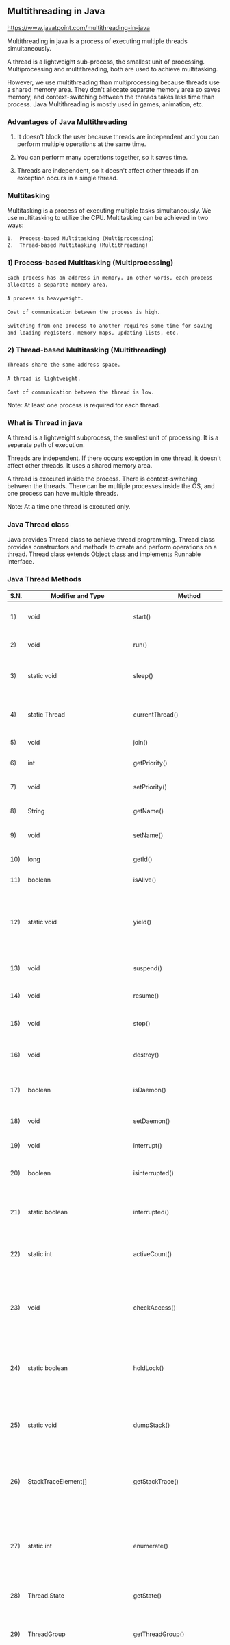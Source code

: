 
## Multithreading in Java

https://www.javatpoint.com/multithreading-in-java


Multithreading in java is a process of executing multiple threads simultaneously.

A thread is a lightweight sub-process, the smallest unit of processing. Multiprocessing and multithreading, both are used to achieve multitasking.

However, we use multithreading than multiprocessing because threads use a shared memory area. They don't allocate separate memory area so saves memory, and context-switching between the threads takes less time than process. 
Java Multithreading is mostly used in games, animation, etc.

### Advantages of Java Multithreading

1) It doesn't block the user because threads are independent and you can perform multiple operations at the same time.

2) You can perform many operations together, so it saves time.

3) Threads are independent, so it doesn't affect other threads if an exception occurs in a single thread.

### Multitasking

Multitasking is a process of executing multiple tasks simultaneously. We use multitasking to utilize the CPU. Multitasking can be achieved in two ways:

    1.  Process-based Multitasking (Multiprocessing)
    2.  Thread-based Multitasking (Multithreading)

### 1) Process-based Multitasking (Multiprocessing)

    Each process has an address in memory. In other words, each process allocates a separate memory area.

    A process is heavyweight.

    Cost of communication between the process is high.

    Switching from one process to another requires some time for saving and loading registers, memory maps, updating lists, etc.

### 2) Thread-based Multitasking (Multithreading)

    Threads share the same address space.

    A thread is lightweight.

    Cost of communication between the thread is low.

Note: At least one process is required for each thread.

### What is Thread in java

A thread is a lightweight subprocess, the smallest unit of processing. It is a separate path of execution.

Threads are independent. If there occurs exception in one thread, it doesn't affect other threads. It uses a shared memory area. 

A thread is executed inside the process. There is context-switching between the threads. There can be multiple processes inside the OS, and one process can have multiple threads. 

Note: At a time one thread is executed only.

### Java Thread class

Java provides Thread class to achieve thread programming. Thread class provides constructors and methods to create and perform operations on a thread. Thread class extends Object class and implements Runnable interface.

### Java Thread Methods
|   S.N. 	|   Modifier and Type 	|   Method 	|   Description |
| ------------- | ------------- | ------------- | ------------- |
|   1) 	|   void 	|   start() 	|   It is used to start the execution of the thread.    |
|   2) 	|   void 	|   run() 	|   It is used to do an action for a thread.    |
|   3) 	|   static void 	|   sleep() 	|   It sleeps a thread for the specified amount of time.    |
|   4) 	|   static Thread 	|   currentThread() 	|   It returns a reference to the currently executing thread object.    |
|   5) 	|   void 	|   join() 	|   It waits for a thread to die.   |
|   6) 	|   int 	|   getPriority() 	|   It returns the priority of the thread.  |
|   7) 	|   void 	|   setPriority() 	|   It changes the priority of the thread.  |
|   8) 	|   String 	|   getName() 	|   It returns the name of the thread.  |
|   9) 	|   void 	|   setName() 	|   It changes the name of the thread.  |
|   10) 	|   long 	|   getId() 	|   It returns the id of the thread.    |
|   11) 	|   boolean 	|   isAlive() 	|   It tests if the thread is alive.    |
|   12) 	|   static void 	|   yield() 	|   It causes the currently executing thread object to pause and allow other threads to execute temporarily.    |
|   13) 	|   void 	|   suspend()    	|   It is used to suspend the thread.   |
|   14) 	|   void 	|   resume() 	|   It is used to resume the suspended thread.  |
|   15) 	|   void 	|   stop() 	|   It is used to stop the thread.  |
|   16) 	|   void 	|   destroy() 	|   It is used to destroy the thread group and all of its subgroups.    |
|   17) 	|   boolean 	|   isDaemon() 	|   It tests if the thread is a daemon thread.  |
|   18) 	|   void 	|   setDaemon() 	|   It marks the thread as daemon or user thread.   |
|   19) 	|   void 	|   interrupt() 	|   It interrupts the thread.   |
|   20) 	|   boolean 	|   isinterrupted() 	|   It tests whether the thread has been interrupted.   |
|   21) 	|   static boolean 	|   interrupted() 	|   It tests whether the current thread has been interrupted.   |
|   22) 	|   static int 	|   activeCount() 	|   It returns the number of active threads in the current thread's thread group.   |
|   23) 	|   void 	|   checkAccess() 	|   It determines if the currently running thread has permission to modify the thread.  |
|   24) 	|   static boolean 	|   holdLock() 	|   It returns true if and only if the current thread holds the monitor lock on the specified object.   |
|   25) 	|   static void 	|   dumpStack() 	|   It is used to print a stack trace of the current thread to the standard error stream.   |
|   26) 	|   StackTraceElement[] 	|   getStackTrace() 	|   It returns an array of stack trace elements representing the stack dump of the thread.  |
|   27) 	|   static int 	|   enumerate() 	|   It is used to copy every active thread's thread group and its subgroup into the specified array.    |
|   28) 	|   Thread.State 	|   getState() 	|   It is used to return the state of the thread.   |
|   29) 	|   ThreadGroup 	|   getThreadGroup() 	|   It is used to return the thread group to which this thread belongs  |
|   30) 	|   String 	|   toString() 	|   It is used to return a string representation of this thread, including the thread's name, priority, and thread group.   |
|   31) 	|   void 	|   notify() 	|   It is used to give the notification for only one thread which is waiting for a particular object.   |
|   32) 	|   void 	|   notifyAll() 	|   It is used to give the notification to all waiting threads of a particular object.  |
|   33) 	|   void 	|   setContextClassLoader() 	|   It sets the context ClassLoader for the Thread. |
|   34) 	|   ClassLoader 	|   getContextClassLoader() 	|   It returns the context ClassLoader for the thread.  |
|   35) 	|   static Thread.UncaughtExceptionHandler 	|   getDefaultUncaughtExceptionHandler() 	|   It returns the default handler invoked when a thread abruptly terminates due to an uncaught exception.  |
|   36) 	|   static void 	|   setDefaultUncaughtExceptionHandler() 	|   It sets the default handler invoked when a thread abruptly terminates due to an uncaught exception.     |


## Life cycle of a Thread (Thread States)

A thread can be in one of the five states. According to sun, there is only 4 states in thread life cycle in java new, runnable, non-runnable and terminated. There is no running state.

But for better understanding the threads, we are explaining it in the 5 states.

The life cycle of the thread in java is controlled by JVM. The java thread states are as follows:

1.    New
2.    Runnable
3.    Running
4.    Non-Runnable (Blocked)
5.    Terminated



![Thread status](thread.png?raw=true "Thread status")



### 1) New

The thread is in new state if you create an instance of Thread class but before the invocation of start() method. 

### 2) Runnable

The thread is in runnable state after invocation of start() method, but the thread scheduler has not selected it to be the running thread. 

### 3) Running

The thread is in running state if the thread scheduler has selected it. 

### 4) Non-Runnable (Blocked)

This is the state when the thread is still alive, but is currently not eligible to run. 

### 5) Terminated

A thread is in terminated or dead state when its run() method exits. 


## How to create thread

There are two ways to create a thread:

1.    By extending Thread class
2.    By implementing Runnable interface.


### Thread class:
Thread class provide constructors and methods to create and perform operations on a thread.Thread class extends Object class and implements Runnable interface. 

Commonly used Constructors of Thread class:

    Thread()
    
    Thread(String name)

    Thread(Runnable r)

    Thread(Runnable r,String name)

### Commonly used methods of Thread class:

    public void run(): is used to perform action for a thread.
    
    public void start(): starts the execution of the thread.JVM calls the run() method on the thread.
    
    public void sleep(long miliseconds): Causes the currently executing thread to sleep (temporarily cease execution) for the specified number of milliseconds.
    
    public void join(): waits for a thread to die.
    
    public void join(long miliseconds): waits for a thread to die for the specified miliseconds.
    
    public int getPriority(): returns the priority of the thread.
    
    public int setPriority(int priority): changes the priority of the thread.
    
    public String getName(): returns the name of the thread.
    
    public void setName(String name): changes the name of the thread.
    
    public Thread currentThread(): returns the reference of currently executing thread.
    
    public int getId(): returns the id of the thread.
    
    public Thread.State getState(): returns the state of the thread.
    
    public boolean isAlive(): tests if the thread is alive.
    
    public void yield(): causes the currently executing thread object to temporarily pause and allow other threads to execute.
    
    public void suspend(): is used to suspend the thread(depricated).
    
    public void resume(): is used to resume the suspended thread(depricated).
    
    public void stop(): is used to stop the thread(depricated).
    
    public boolean isDaemon(): tests if the thread is a daemon thread.
    
    public void setDaemon(boolean b): marks the thread as daemon or user thread.
    
    public void interrupt(): interrupts the thread.
    
    public boolean isInterrupted(): tests if the thread has been interrupted.
    
    public static boolean interrupted(): tests if the current thread has been interrupted.


### Runnable interface:
The Runnable interface should be implemented by any class whose instances are intended to be executed by a thread. Runnable interface have only one method named run().

    public void run(): is used to perform action for a thread.

### Starting a thread:
start() method of Thread class is used to start a newly created thread. It performs following tasks:

    A new thread starts(with new callstack).

    The thread moves from New state to the Runnable state.

    When the thread gets a chance to execute, its target run() method will run.

### 1) Java Thread Example by extending Thread class

```
    class Multi extends Thread{  
    public void run(){  
    System.out.println("thread is running...");  
    }  
    public static void main(String args[]){  
    Multi t1=new Multi();  
    t1.start();  
     }  
    }  
```

output: thread is running

### 2) Java Thread Example by implementing Runnable interface

```
    class Multi3 implements Runnable{  
    public void run(){  
    System.out.println("thread is running...");  
    }  
      
    public static void main(String args[]){  
    Multi3 m1=new Multi3();  
    Thread t1 =new Thread(m1);  
    t1.start();  
     }  
    }  
```

output: thread is running..

If you are not extending the Thread class,your class object would not be treated as a thread object.So you need to explicitely create Thread class object.We are passing the object of your class that implements Runnable so that your class run() method may execute.



## Thread Scheduler in Java

Thread scheduler in java is the part of the JVM that decides which thread should run.

There is no guarantee that which runnable thread will be chosen to run by the thread scheduler.

Only one thread at a time can run in a single process.

The thread scheduler mainly uses preemptive or time slicing scheduling to schedule the threads.


### Difference between preemptive scheduling and time slicing

Under preemptive scheduling, the highest priority task executes until it enters the waiting or dead states or a higher priority task comes into existence. Under time slicing, a task executes for a predefined slice of time and then reenters the pool of ready tasks. The scheduler then determines which task should execute next, based on priority and other factors. 

## Sleep method in java

The sleep() method of Thread class is used to sleep a thread for the specified amount of time.


### Syntax of sleep() method in java


The Thread class provides two methods for sleeping a thread:

    public static void sleep(long miliseconds)throws InterruptedException

    public static void sleep(long miliseconds, int nanos)throws InterruptedException

### Example of sleep method in java

```
    class TestSleepMethod1 extends Thread{  
     public void run(){  
      for(int i=1;i<5;i++){  
        try{Thread.sleep(500);}catch(InterruptedException e){System.out.println(e);}  
        System.out.println(i);  
      }  
     }  
     public static void main(String args[]){  
      TestSleepMethod1 t1=new TestSleepMethod1();  
      TestSleepMethod1 t2=new TestSleepMethod1();  
       
      t1.start();  
      t2.start();  
     }  
    }  


```

output :
       1
       1
       2
       2
       3
       3
       4
       4

As you know well that at a time only one thread is executed. If you sleep a thread for the specified time,the thread shedular picks up another thread and so on. 


## Can we start a thread twice

No. After starting a thread, it can never be started again. If you does so, an IllegalThreadStateException is thrown. In such case, thread will run once but for second time, it will throw exception.

Let's understand it by the example given below:

```
    public class TestThreadTwice1 extends Thread{  
     public void run(){  
       System.out.println("running...");  
     }  
     public static void main(String args[]){  
      TestThreadTwice1 t1=new TestThreadTwice1();  
      t1.start();  
      t1.start();  
     }  
    }  
```

output
running
       Exception in thread "main" java.lang.IllegalThreadStateException


## What if we call run() method directly instead start() method?


    Each thread starts in a separate call stack.

    Invoking the run() method from main thread, the run() method goes onto the current call stack rather than at the beginning of a new call stack.

```
    class TestCallRun1 extends Thread{  
     public void run(){  
       System.out.println("running...");  
     }  
     public static void main(String args[]){  
      TestCallRun1 t1=new TestCallRun1();  
      t1.run();//fine, but does not start a separate call stack  
     }  
    }  
```

output : running ...


Method will run in the main tread. It has not initiated another thread.

![call run() command](mainthread.png?raw=true "call run()")


### calling twice run method.

```
    class TestCallRun2 extends Thread{  
     public void run(){  
      for(int i=1;i<5;i++){  
        try{Thread.sleep(500);}catch(InterruptedException e){System.out.println(e);}  
        System.out.println(i);  
      }  
     }  
     public static void main(String args[]){  
      TestCallRun2 t1=new TestCallRun2();  
      TestCallRun2 t2=new TestCallRun2();  
       
      t1.run();  
      t2.run();  
     }  
    }  

```

output : 
Output:1
       2
       3
       4
       5
       1
       2
       3
       4
       5


As you can see in the above program that there is no context-switching because here t1 and t2 will be treated as normal object not thread object. 


## The join() method

The join() method waits for a thread to die. In other words, it causes the currently running threads to stop executing until the thread it joins with completes its task.


    public void join()throws InterruptedException

    public void join(long milliseconds)throws InterruptedException


```
    class TestJoinMethod1 extends Thread{  
     public void run(){  
      for(int i=1;i<=5;i++){  
       try{  
        Thread.sleep(500);  
       }catch(Exception e){System.out.println(e);}  
      System.out.println(i);  
      }  
     }  
    public static void main(String args[]){  
     TestJoinMethod1 t1=new TestJoinMethod1();  
     TestJoinMethod1 t2=new TestJoinMethod1();  
     TestJoinMethod1 t3=new TestJoinMethod1();  
     t1.start();  
     try{  
      t1.join();  
     }catch(Exception e){System.out.println(e);}  
      
     t2.start();  
     t3.start();  
     }  
    }  

```


As you can see in the above example,when t1 completes its task then t2 and t3 starts executing.

Output:1
       2
       3
       4
       5
       1
       1
       2
       2
       3
       3
       4
       4
       5
       5

### Example of join(long miliseconds) method

```
    class TestJoinMethod2 extends Thread{  
     public void run(){  
      for(int i=1;i<=5;i++){  
       try{  
        Thread.sleep(500);  
       }catch(Exception e){System.out.println(e);}  
      System.out.println(i);  
      }  
     }  
    public static void main(String args[]){  
     TestJoinMethod2 t1=new TestJoinMethod2();  
     TestJoinMethod2 t2=new TestJoinMethod2();  
     TestJoinMethod2 t3=new TestJoinMethod2();  
     t1.start();  
     try{  
      t1.join(1500);  
     }catch(Exception e){System.out.println(e);}  
      
     t2.start();  
     t3.start();  
     }  
    }  

```

output
Output:1
       2
       3
       1
       4
       1
       2
       5
       2
       3
       3
       4
       4
       5
       5



In the above example,when t1 is completes its task for 1500 miliseconds(3 times) then t2 and t3 starts executing.

